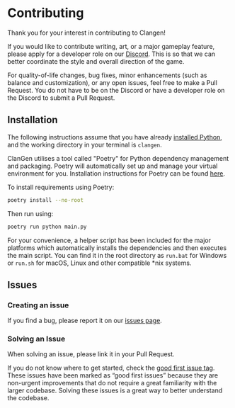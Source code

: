# Contributing
Thank you for your interest in contributing to Clangen!

If you would like to contribute writing, art, or a major gameplay feature, please apply for a developer role on our [Discord](https://discord.gg/rnFQqyPZ7K). This is so that we can better coordinate the style and overall direction of the game.

For quality-of-life changes, bug fixes, minor enhancements (such as balance and customization), or any open issues, feel free to make a Pull Request. You do not have to be on the Discord or have a developer role on the Discord to submit a Pull Request.

## Installation
The following instructions assume that you have already [installed Python](https://www.python.org/downloads/), and the working directory in your terminal is `clangen`.

ClanGen utilises a tool called "Poetry" for Python dependency management and packaging. Poetry will automatically set up and manage your virtual environment for you. Installation instructions for Poetry can be found [here](https://python-poetry.org/docs/#installation).

To install requirements using Poetry:
```sh
poetry install --no-root
```

Then run using:
```sh
poetry run python main.py
```

For your convenience, a helper script has been included for the major platforms which automatically installs the dependencies and then executes the main script.
You can find it in the root directory as `run.bat` for Windows or `run.sh` for macOS, Linux and other compatible *nix systems.

## Issues
### Creating an issue
If you find a bug, please report it on our [issues page](https://github.com/ClanGenOfficial/clangen/issues).

### Solving an Issue
When solving an issue, please link it in your Pull Request.

If you do not know where to get started, check the [good first issue tag](https://github.com/ClanGenOfficial/clangen/issues?q=is%3Aopen+is%3Aissue+label%3A%22good+first+issue%22). These issues have been marked as “good first issues” because they are non-urgent improvements that do not require a great familiarity with the larger codebase. Solving these issues is a great way to better understand the codebase.
